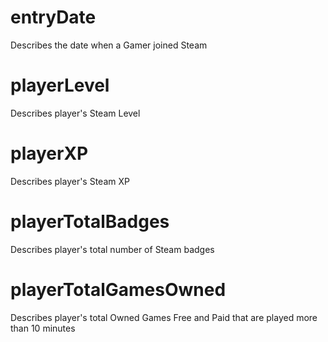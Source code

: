 # entryDate

Describes the date when a Gamer joined Steam

# playerLevel

Describes player's Steam Level

# playerXP

Describes player's Steam XP

# playerTotalBadges

Describes player's total number of Steam badges

# playerTotalGamesOwned

Describes player's total Owned Games Free and Paid that are played more than 10 minutes
